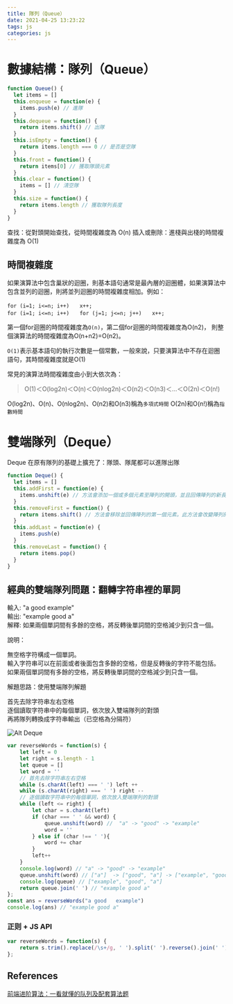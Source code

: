 ```yaml
---
title: 隊列（Queue）
date: 2021-04-25 13:23:22
tags: js
categories: js
---
```


# 數據結構：隊列（Queue）

```js
function Queue() {
  let items = []
  this.enqueue = function(e) {
    items.push(e) // 進隊
  }
  this.dequeue = function() {
    return items.shift() // 出隊
  }
  this.isEmpty = function() {
    return items.length === 0 // 是否是空隊
  }
  this.front = function() {
    return items[0] // 獲取隊頭元素
  }
  this.clear = function() {
    items = [] // 清空隊
  }
  this.size = function() {
    return items.length // 獲取隊列長度
  }
}
```

查找：從對頭開始查找，從時間複雜度為 O(n)
插入或刪除：進棧與出棧的時間複雜度為 O(1)

## 時間複雜度

如果演算法中包含巢狀的迴圈，則基本語句通常是最內層的迴圈體，如果演算法中包含並列的迴圈，則將並列迴圈的時間複雜度相加。例如：

`for (i=1; i<=n; i++)　　x++;`  
`for (i=1; i<=n; i++)　　for (j=1; j<=n; j++)　　x++;`

第一個for迴圈的時間複雜度為`O(n)`，第二個for迴圈的時間複雜度為O(n2)，
則整個演算法的時間複雜度為O(n+n2)=O(n2)。

`Ο(1)`表示基本語句的執行次數是一個常數，一般來說，只要演算法中不存在迴圈語句，其時間複雜度就是O(1)

常見的演算法時間複雜度由小到大依次為：

> O(1)＜O(log2n)＜O(n)＜O(nlog2n)＜O(n2)＜O(n3)＜…＜O(2n)＜O(n!)

O(log2n)、O(n)、O(nlog2n)、O(n2)和O(n3)稱為`多項式時間`
O(2n)和O(n!)稱為`指數時間`  

# 雙端隊列（Deque）

Deque 在原有隊列的基礎上擴充了：隊頭、隊尾都可以進隊出隊

```js
function Deque() {
  let items = []
  this.addFirst = function(e) {
    items.unshift(e) // 方法會添加一個或多個元素至陣列的開頭，並且回傳陣列的新長度
  }
  this.removeFirst = function() {
    return items.shift() // 方法會移除並回傳陣列的第一個元素。此方法會改變陣列的長度
  }
  this.addLast = function(e) {
    items.push(e)
  }
  this.removeLast = function() {
    return items.pop()
  }
}
```

## 經典的雙端隊列問題：翻轉字符串裡的單詞

輸入: "a good   example"  
輸出: "example good a"  
解釋: 如果兩個單詞間有多餘的空格，將反轉後單詞間的空格減少到只含一個。

說明：

無空格字符構成一個單詞。  
輸入字符串可以在前面或者後面包含多餘的空格，但是反轉後的字符不能包括。  
如果兩個單詞間有多餘的空格，將反轉後單詞間的空格減少到只含一個。  

解題思路：使用雙端隊列解題

首先去除字符串左右空格  
逐個讀取字符串中的每個單詞，依次放入雙端隊列的對頭  
再將隊列轉換成字符串輸出（已空格為分隔符）  

![Alt Deque](https://i.imgur.com/8FYQBqO.png "Deque")

```js
var reverseWords = function(s) {
    let left = 0
    let right = s.length - 1
    let queue = []
    let word = ''
    // 首先去除字符串左右空格  
    while (s.charAt(left) === ' ') left ++ 
    while (s.charAt(right) === ' ') right -- 
    // 逐個讀取字符串中的每個單詞，依次放入雙端隊列的對頭  
    while (left <= right) {
        let char = s.charAt(left)
        if (char === ' ' && word) {
            queue.unshift(word) //  "a" -> "good" -> "example"
            word = ''
        } else if (char !== ' '){
            word += char
        }
        left++
    }
    console.log(word) // "a" -> "good" -> "example"
    queue.unshift(word) // ["a"]  -> ["good", "a"] -> ["example", "good", "a"]
    console.log(queue) // ["example", "good", "a"]
    return queue.join(' ') // "example good a"
};
const ans = reverseWords("a good   example")
console.log(ans) // "example good a"
```

### 正则 + JS API

```js
var reverseWords = function(s) {
    return s.trim().replace(/\s+/g, ' ').split(' ').reverse().join(' ')
};
```

## References

[前端进阶算法：一看就懂的队列及配套算法题](https://juejin.im/post/5eb2c1d76fb9a0435210a12c?utm_source=gold_browser_extension)